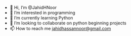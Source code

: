 - 👋 Hi, I’m @JahidHNoor
- 👀 I’m interested in programming
- 🌱 I’m currently learning Python
- 💞️ I’m looking to collaborate on python beginning projects
- 📫 How to reach me jahidhassannoor@gmail.com

<!---
JahidHNoor/JahidHNoor is a ✨ special ✨ repository because its `README.md` (this file) appears on your GitHub profile.
You can click the Preview link to take a look at your changes.
--->
